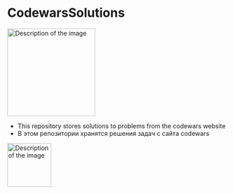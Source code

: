 # CodewarsSolutions

<img src="https://github.com/user-attachments/assets/b19cb624-ffaa-4405-8f0b-c2a7af78f596" alt="Description of the image" width="200" height="200">

- This repository stores solutions to problems from the codewars website
- В этом репозитории хранятся решения задач с сайта codewars

<img src="https://github.com/user-attachments/assets/fff37443-1f83-47be-a97c-191f8dde3b23" alt="Description of the image" width="100" height="100">
